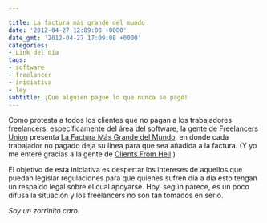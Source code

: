 ```yaml
---

title: La factura más grande del mundo
date: '2012-04-27 12:09:08 +0000'
date_gmt: '2012-04-27 17:09:08 +0000'
categories:
- Link del día
tags:
- software
- freelancer
- iniciativa
- ley
subtitle: ¡Que alguien pague lo que nunca se pagó!
---
```


Como protesta a todos los clientes que no pagan a los trabajadores freelancers, específicamente del área del software, la gente de [Freelancers Union](http://www.freelancersunion.org/) presenta [La Factura Más Grande del Mundo](http://www.worldslongestinvoice.com/), en donde cada trabajador no pagado deja su línea para que sea añadida a la factura. (Y yo me enteré gracias a la gente de [Clients From Hell](http://clientsfromhell.net/post/21854275582/join-the-launch-of-the-worlds-longest-invoice).)

El objetivo de esta iniciativa es despertar los intereses de aquellos que puedan legislar regulaciones para que quienes sufren día a día esto tengan un respaldo legal sobre el cual apoyarse. Hoy, según parece, es un poco difusa la situación y los freelancers no son tan tomados en serio.

_Soy un zorrinito caro._
